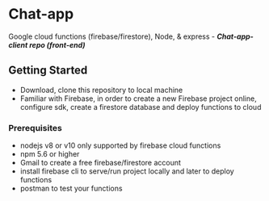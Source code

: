# Chat-app 


Google cloud functions (firebase/firestore), Node, & express -  ___Chat-app-client repo (front-end)___


## Getting Started

 - Download, clone this repository to local machine
 - Familiar with Firebase, in order to create a new Firebase project online, configure sdk, create a firestore database and deploy functions to cloud
 
 
### Prerequisites

- nodejs v8 or v10 only supported by firebase cloud functions
- npm 5.6 or higher
- Gmail to create a free firebase/firestore account
- install firebase cli to serve/run project locally and later to deploy functions
- postman to test your functions

